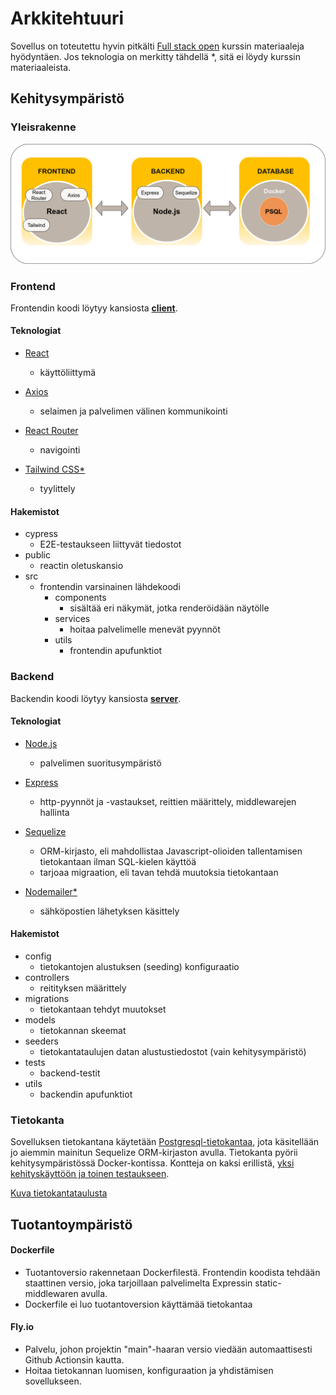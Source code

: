 # Arkkitehtuuri

Sovellus on toteutettu hyvin pitkälti [Full stack open](https://fullstackopen.com/en/#course-contents) kurssin materiaaleja hyödyntäen. Jos teknologia on merkitty tähdellä *, sitä ei löydy kurssin materiaaleista.
## Kehitysympäristö
### Yleisrakenne
![Frontend-Backend-Database-image](https://github.com/Urheiluseura-3-0/urheiluseura3.0/blob/documentation-up/documentation/pictures/FRONTEND-BACKEND-database.drawio.png)

### Frontend
Frontendin koodi löytyy kansiosta [**client**](https://github.com/Urheiluseura-3-0/urheiluseura3.0/tree/main/client).

#### Teknologiat
- [React](https://react.dev/learn)
   * käyttöliittymä

- [Axios](https://axios-http.com/docs/intro)
   * selaimen ja palvelimen välinen kommunikointi

- [React Router](https://reactrouter.com/en/main)
  * navigointi
 
- [Tailwind CSS*](https://tailwindcss.com/docs/guides/create-react-app)
  * tyylittely

#### Hakemistot
- cypress
    * E2E-testaukseen liittyvät tiedostot
- public
    * reactin oletuskansio
- src
    * frontendin varsinainen lähdekoodi
      - components
          * sisältää eri näkymät, jotka renderöidään näytölle
      - services
          * hoitaa palvelimelle menevät pyynnöt
      - utils
          * frontendin apufunktiot

### Backend
Backendin koodi löytyy kansiosta [**server**](https://github.com/Urheiluseura-3-0/urheiluseura3.0/tree/main/server). 

#### Teknologiat

- [Node.js](https://nodejs.org/en/docs)
  * palvelimen suoritusympäristö

- [Express](https://expressjs.com/)
  * http-pyynnöt ja -vastaukset, reittien määrittely, middlewarejen hallinta

- [Sequelize](https://sequelize.org/docs/v6/)
    * ORM-kirjasto, eli mahdollistaa Javascript-olioiden tallentamisen tietokantaan ilman SQL-kielen käyttöä
    * tarjoaa migraation, eli tavan tehdä muutoksia tietokantaan

- [Nodemailer*](https://nodemailer.com/about/)
    * sähköpostien lähetyksen käsittely


#### Hakemistot

- config
    * tietokantojen alustuksen (seeding) konfiguraatio
- controllers
    * reitityksen määrittely
- migrations
    * tietokantaan tehdyt muutokset
- models
    * tietokannan skeemat
- seeders
    * tietokantataulujen datan alustustiedostot (vain kehitysympäristö)
- tests
    * backend-testit
- utils
    * backendin apufunktiot

### Tietokanta

Sovelluksen tietokantana käytetään [Postgresql-tietokantaa](https://www.postgresql.org/docs/), jota käsitellään jo aiemmin mainitun Sequelize ORM-kirjaston avulla.
Tietokanta pyörii kehitysympäristössä Docker-kontissa. Kontteja on kaksi erillistä, [yksi kehityskäyttöön ja toinen testaukseen](https://github.com/Urheiluseura-3-0/urheiluseura3.0/blob/main/documentation/dev_setup.md#tietokannan-ensimm%C3%A4inen-k%C3%A4ytt%C3%B6%C3%B6notto-kehitysymp%C3%A4rist%C3%B6%C3%A4-varten).

[Kuva tietokantataulusta](https://github.com/Urheiluseura-3-0/urheiluseura3.0/blob/documentation-up/documentation/pictures/Tietokantakaavio.png)

## Tuotantoympäristö

#### Dockerfile
  - Tuotantoversio rakennetaan Dockerfilestä. Frontendin koodista tehdään staattinen versio, joka tarjoillaan palvelimelta Expressin static-middlewaren avulla.
  - Dockerfile ei luo tuotantoversion käyttämää tietokantaa

#### Fly.io
  - Palvelu, johon projektin "main"-haaran versio viedään automaattisesti Github Actionsin kautta.
  - Hoitaa tietokannan luomisen, konfiguraation ja yhdistämisen sovellukseen.
